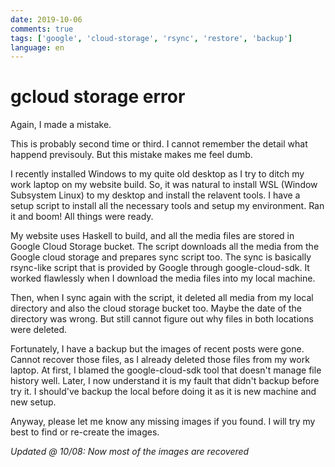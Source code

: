 ```yaml
---
date: 2019-10-06
comments: true
tags: ['google', 'cloud-storage', 'rsync', 'restore', 'backup']
language: en
---
```


# gcloud storage error

Again, I made a mistake.

This is probably second time or third. I cannot remember the detail what happend
previsouly. But this mistake makes me feel dumb.

I recently installed Windows to my quite old desktop as I try to ditch my work
laptop on my website build. So, it was natural to install WSL (Window Subsystem
Linux) to my desktop and install the relavent tools. I have a setup script to
install all the necessary tools and setup my environment. Ran it and boom! All
things were ready.

My website uses Haskell to build, and all the media files are stored in Google
Cloud Storage bucket. The script downloads all the media from the Google cloud
storage and prepares sync script too. The sync is basically rsync-like script
that is provided by Google through google-cloud-sdk. It worked flawlessly when I
download the media files into my local machine.

Then, when I sync again with the script, it deleted all media from my local
directory and also the cloud storage bucket too. Maybe the date of the directory
was wrong. But still cannot figure out why files in both locations were deleted.

Fortunately, I have a backup but the images of recent posts were gone. Cannot
recover those files, as I already deleted those files from my work laptop.
At first, I blamed the google-cloud-sdk tool that doesn't manage file history
well. Later, I now understand it is my fault that didn't backup before try it. I
should've backup the local before doing it as it is new machine and new setup.

Anyway, please let me know any missing images if you found. I will try my best
to find or re-create the images.

_Updated @ 10/08: Now most of the images are recovered_
